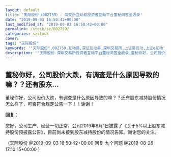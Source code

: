 ```yaml
---
layout: default
title: '天际股份（002759）- 深交所互动易投资者互动平台董秘问答全收录'
date: "2019-09-03 16:50:42+00:00"
last_modified_at: "2019-09-03 16:50:42+00:00"
permalink: /stock/sz/002759/
categories: szstock
cover: 
tags: "天际股份"
keywords: '"天际股份",002759,互动易,深证互动易,深圳交易所,上证易互动,上证e互动'
description: '"天际股份-深圳交易所投资者互动平台董秘问答全收录,董秘你好，公司股价大跌，有调查是什么原因导致的嘛？？还有股东减持股份情况怎么样了，可否符合规定公告一下！！谢谢！"'
---
```


## 董秘你好，公司股价大跌，有调查是什么原因导致的嘛？？还有股东...

董秘你好，公司股价大跌，有调查是什么原因导致的嘛？？还有股东减持股份情况怎么样了，可否符合规定公告一下！！谢谢！

**回复**：

您好，公司生产、经营一切正常，公司2019年8月1日披露了《关于5%以上股东减持股份预披露公告》，目前尚未接到股东减持股份的情况告知。谢谢您的关注。 

（天际股份  @2019-09-03 16:50:42+00:00 回复 九个问题  @2019-08-26 17:10:15+00:00 ）

